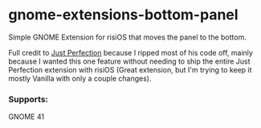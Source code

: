 # gnome-extensions-bottom-panel

Simple GNOME Extension for risiOS that moves the panel to the bottom.

Full credit to [Just Perfection](https://gitlab.gnome.org/jrahmatzadeh) because I ripped most of his code off, mainly because I wanted this one feature without needing to ship the entire Just Perfection extension with risiOS (Great extension, but I'm trying to keep it mostly Vanilla with only a couple changes).

### Supports:
GNOME 41
